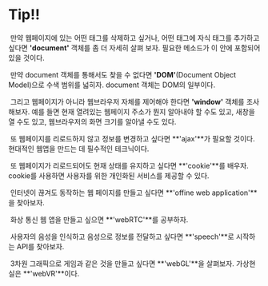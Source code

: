# Tip!!



​	만약 웹페이지에 있는 어떤 태그를 삭제하고 싶거나, 어떤 태그에 자식 태그를 추가하고 싶다면 **'document'** 객체를 좀 더 자세히 살펴 보자. 필요한 메소드가 이 안에 포함되어 있을 것이다.

​	만약 document 객체를 통해서도 찾을 수 없다면 **'DOM'**(Document Object Model)으로 수색 범위를 넓히자. document 객체는 DOM의 일부이다.

​	그리고 웹페이지가 아니라 웹브라우저 자체를 제어해야 한다면 **'window'** 객체를 조사해보자. 예를 들면 현재 열려있는 웹페이지 주소가 뭔지 알아내야 할 수도 있고, 새창을 열 수도 있고, 웹브라우저의 화면 크기를 알아낼 수도 있다.

​	또 웹페이지를 리로드하지 않고 정보를 변경하고 싶다면 **'ajax'**가 필요할 것이다. 현대적인 웹앱을 만드는 데 필수적인 테크닉이다. 

​	또 웹페이지가 리로드되어도 현재 상태를 유지하고 싶다면 **'cookie'**를 배우자. cookie를 사용하면 사용자를 위한 개인화된 서비스를 제공할 수 있다. 

​	인터넷이 끊겨도 동작하는 웹 페이지를 만들고 싶다면 **'offine web application'**을 찾아보자. 

​	화상 통신 웹 앱을 만들고 싶으면 **'webRTC'**를 공부하자.

​	사용자의 음성을 인식하고 음성으로 정보를 전달하고 싶다면 **'speech'**로 시작하는 API를 찾아보자.

​	3차원 그래픽으로 게임과 같은 것을 만들고 싶다면 **'webGL'**을 살펴보자. 가상현실은 **'webVR'**이다.